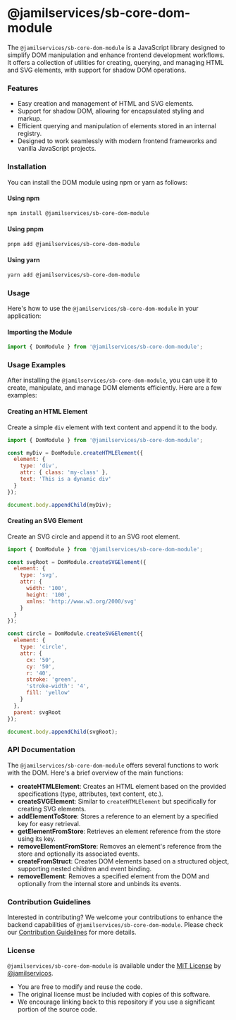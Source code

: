# @jamilservices/sb-core-dom-module

The `@jamilservices/sb-core-dom-module` is a JavaScript library designed to simplify DOM manipulation and enhance frontend development workflows. It offers a collection of utilities for creating, querying, and managing HTML and SVG elements, with support for shadow DOM operations.

### Features

- Easy creation and management of HTML and SVG elements.
- Support for shadow DOM, allowing for encapsulated styling and markup.
- Efficient querying and manipulation of elements stored in an internal registry.
- Designed to work seamlessly with modern frontend frameworks and vanilla JavaScript projects.

### Installation

You can install the DOM module using npm or yarn as follows:

#### Using npm

```bash
npm install @jamilservices/sb-core-dom-module
```

#### Using pnpm

```bash
pnpm add @jamilservices/sb-core-dom-module
```

#### Using yarn

```bash
yarn add @jamilservices/sb-core-dom-module
```

### Usage

Here's how to use the `@jamilservices/sb-core-dom-module` in your application:

#### Importing the Module

```javascript
import { DomModule } from '@jamilservices/sb-core-dom-module';
```

### Usage Examples

After installing the `@jamilservices/sb-core-dom-module`, you can use it to create, manipulate, and manage DOM elements efficiently. Here are a few examples:

#### Creating an HTML Element

Create a simple `div` element with text content and append it to the body.

```javascript
import { DomModule } from '@jamilservices/sb-core-dom-module';

const myDiv = DomModule.createHTMLElement({
  element: {
    type: 'div',
    attr: { class: 'my-class' },
    text: 'This is a dynamic div'
  }
});

document.body.appendChild(myDiv);
```

#### Creating an SVG Element

Create an SVG circle and append it to an SVG root element.

```javascript
import { DomModule } from '@jamilservices/sb-core-dom-module';

const svgRoot = DomModule.createSVGElement({
  element: {
    type: 'svg',
    attr: {
      width: '100',
      height: '100',
      xmlns: 'http://www.w3.org/2000/svg'
    }
  }
});

const circle = DomModule.createSVGElement({
  element: {
    type: 'circle',
    attr: {
      cx: '50',
      cy: '50',
      r: '40',
      stroke: 'green',
      'stroke-width': '4',
      fill: 'yellow'
    }
  },
  parent: svgRoot
});

document.body.appendChild(svgRoot);
```

### API Documentation

The `@jamilservices/sb-core-dom-module` offers several functions to work with the DOM. Here's a brief overview of the main functions:

- **createHTMLElement**: Creates an HTML element based on the provided specifications (type, attributes, text content, etc.).
- **createSVGElement**: Similar to `createHTMLElement` but specifically for creating SVG elements.
- **addElementToStore**: Stores a reference to an element by a specified key for easy retrieval.
- **getElementFromStore**: Retrieves an element reference from the store using its key.
- **removeElementFromStore**: Removes an element's reference from the store and optionally its associated events.
- **createFromStruct**: Creates DOM elements based on a structured object, supporting nested children and event binding.
- **removeElement**: Removes a specified element from the DOM and optionally from the internal store and unbinds its events.


### Contribution Guidelines

Interested in contributing? We welcome your contributions to enhance the backend capabilities of `@jamilservices/sb-core-dom-module`. Please check our [Contribution Guidelines](/CONTRIBUTING.md) for more details.

### License

`@jamilservices/sb-core-dom-module` is available under the [MIT License](/LICENSE) by [@jamilservicos](https://github.com/jamilservicos).

- You are free to modify and reuse the code.
- The original license must be included with copies of this software.
- We encourage linking back to this repository if you use a significant portion of the source code.